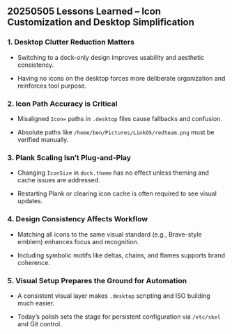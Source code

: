 ## 20250505 Lessons Learned – Icon Customization and Desktop Simplification

### 1. Desktop Clutter Reduction Matters

- Switching to a dock-only design improves usability and aesthetic consistency.
    
- Having no icons on the desktop forces more deliberate organization and reinforces tool purpose.
    

### 2. Icon Path Accuracy is Critical

- Misaligned `Icon=` paths in `.desktop` files cause fallbacks and confusion.
    
- Absolute paths like `/home/ben/Pictures/LinkOS/redteam.png` must be verified manually.
    

### 3. Plank Scaling Isn’t Plug-and-Play

- Changing `IconSize` in `dock.theme` has no effect unless theming and cache issues are addressed.
    
- Restarting Plank or clearing icon cache is often required to see visual updates.
    

### 4. Design Consistency Affects Workflow

- Matching all icons to the same visual standard (e.g., Brave-style emblem) enhances focus and recognition.
    
- Including symbolic motifs like deltas, chains, and flames supports brand coherence.
    

### 5. Visual Setup Prepares the Ground for Automation

- A consistent visual layer makes `.desktop` scripting and ISO building much easier.
    
- Today’s polish sets the stage for persistent configuration via `/etc/skel` and Git control.